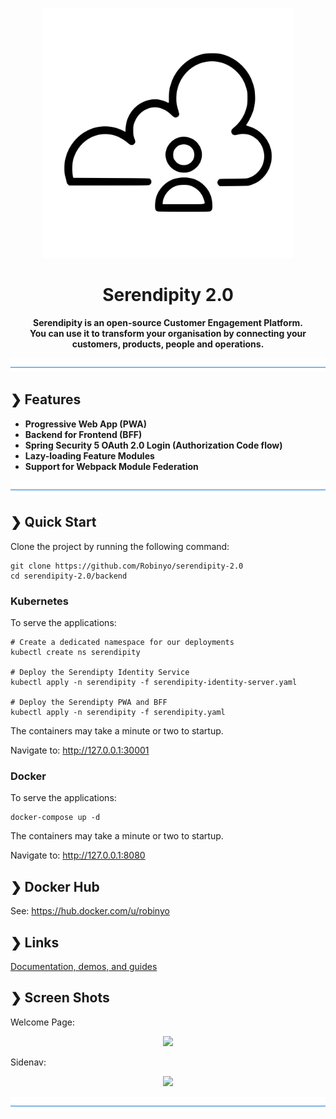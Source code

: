 <p align="center">
  <img src="./serendipity-logo.svg" alt="Serendipity" width="400"/>
</p>

<h1 align="center">Serendipity 2.0</h1>

<p align="center">
  <b>Serendipity is an open-source Customer Engagement Platform.</b></br>
  <b>You can use it to transform your organisation by connecting your customers, products, people and operations.</b></br>
</p>

![divider](./divider.png)


## ❯ Features

- **Progressive Web App (PWA)**
- **Backend for Frontend (BFF)**
- **Spring Security 5 OAuth 2.0 Login (Authorization Code flow)**
- **Lazy-loading Feature Modules**
- **Support for Webpack Module Federation**

![divider](./divider.png)

## ❯ Quick Start

Clone the project by running the following command:

```
git clone https://github.com/Robinyo/serendipity-2.0
cd serendipity-2.0/backend
``` 

### Kubernetes

To serve the applications:

```
# Create a dedicated namespace for our deployments
kubectl create ns serendipity

# Deploy the Serendipty Identity Service
kubectl apply -n serendipity -f serendipity-identity-server.yaml

# Deploy the Serendipty PWA and BFF
kubectl apply -n serendipity -f serendipity.yaml
```

The containers may take a minute or two to startup.

Navigate to: http://127.0.0.1:30001

### Docker

To serve the applications:

```
docker-compose up -d
```

The containers may take a minute or two to startup.

Navigate to: http://127.0.0.1:8080

## ❯ Docker Hub

See: https://hub.docker.com/u/robinyo

## ❯ Links

[Documentation, demos, and guides](./docs/README.md)

## ❯ Screen Shots

Welcome Page:

<p align="center">
  <img src="https://github.com/Robinyo/serendipity-2.0/blob/main/docs/screen-shots/welcome-page.png">
</p>

Sidenav:

<p align="center">
  <img src="https://github.com/Robinyo/serendipity-2.0/blob/main/docs/screen-shots/sidenav.png">
</p>

![divider](./divider.png)
